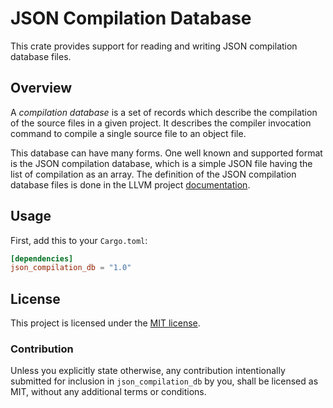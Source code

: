 # JSON Compilation Database

This crate provides support for reading and writing JSON compilation database files.

## Overview

A _compilation database_ is a set of records which describe the compilation of the
source files in a given project. It describes the compiler invocation command to
compile a single source file to an object file.

This database can have many forms. One well known and supported format is the JSON
compilation database, which is a simple JSON file having the list of compilation
as an array. The definition of the JSON compilation database files is done in the
LLVM project [documentation](https://clang.llvm.org/docs/JSONCompilationDatabase.html).

## Usage

First, add this to your `Cargo.toml`:

```toml
[dependencies]
json_compilation_db = "1.0"
```

## License

This project is licensed under the [MIT license](LICENSE).

### Contribution

Unless you explicitly state otherwise, any contribution intentionally submitted
for inclusion in `json_compilation_db` by you, shall be licensed as MIT, without
any additional terms or conditions.
